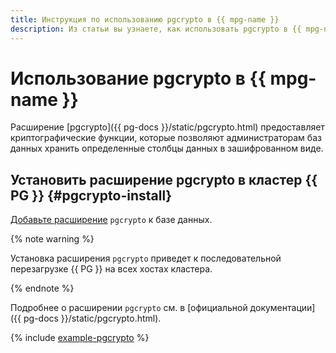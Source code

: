 ```yaml
---
title: Инструкция по использованию pgcrypto в {{ mpg-name }}
description: Из статьи вы узнаете, как использовать pgcrypto в {{ mpg-name }}.
---
```


# Использование pgcrypto в {{ mpg-name }}

Расширение [pgcrypto]({{ pg-docs }}/static/pgcrypto.html) предоставляет криптографические функции, которые позволяют администраторам баз данных хранить определенные столбцы данных в зашифрованном виде.

## Установить расширение pgcrypto в кластер {{ PG }} {#pgcrypto-install}

[Добавьте расширение](./cluster-extensions.md#update-extensions) `pgcrypto` к базе данных.

{% note warning %}

Установка расширения `pgcrypto` приведет к последовательной перезагрузке {{ PG }} на всех хостах кластера.

{% endnote %}

Подробнее о расширении `pgcrypto` см. в [официальной документации]({{ pg-docs }}/static/pgcrypto.html).

{% include [example-pgcrypto](../../../_includes/mdb/mgp-mpg-example-pgcrypto.md) %}

